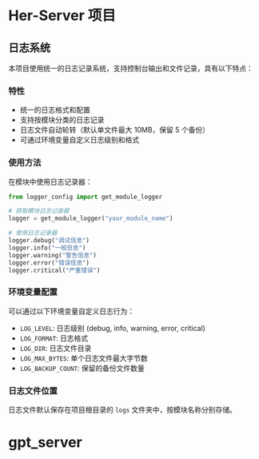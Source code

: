 # Her-Server 项目

## 日志系统

本项目使用统一的日志记录系统，支持控制台输出和文件记录，具有以下特点：

### 特性

- 统一的日志格式和配置
- 支持按模块分类的日志记录
- 日志文件自动轮转（默认单文件最大 10MB，保留 5 个备份）
- 可通过环境变量自定义日志级别和格式

### 使用方法

在模块中使用日志记录器：

```python
from logger_config import get_module_logger

# 获取模块日志记录器
logger = get_module_logger("your_module_name")

# 使用日志记录器
logger.debug("调试信息")
logger.info("一般信息")
logger.warning("警告信息")
logger.error("错误信息")
logger.critical("严重错误")
```

### 环境变量配置

可以通过以下环境变量自定义日志行为：

- `LOG_LEVEL`: 日志级别 (debug, info, warning, error, critical)
- `LOG_FORMAT`: 日志格式
- `LOG_DIR`: 日志文件目录
- `LOG_MAX_BYTES`: 单个日志文件最大字节数
- `LOG_BACKUP_COUNT`: 保留的备份文件数量

### 日志文件位置

日志文件默认保存在项目根目录的 `logs` 文件夹中，按模块名称分别存储。
# gpt_server
